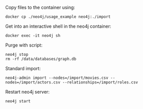 Copy files to the container using:

```docker cp ./neo4j/usage_example neo4j:./import```

Get into an interactive shell in the neo4j container:

```docker exec -it neo4j sh```

Purge with script:
```
neo4j stop
rm -rf /data/databases/graph.db
```

Standard import:

```neo4j-admin import --nodes=/import/movies.csv --nodes=/import/actors.csv --relationships=/import/roles.csv```

Restart neo4j server:

```neo4j start```
